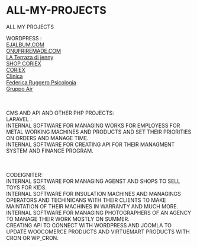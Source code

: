 # ALL-MY-PROJECTS
ALL MY PROJECTS


WORDPRESS : <br>
<a href="https://ejalbum.com/" target="_blank">EJALBUM.COM</a><br>
<a href="https://onufriremade.com/en/" target="_blank">ONUFRIREMADE.COM</a><br>
<a href="https://laterrazzadijenny.it/en/" target="_blank">LA Terraza di jenny</a><br>
<a href="https://shop.coriex.it/" target="_blank">SHOP CORIEX</a><br>
<a href="https://coriex.it/" target="_blank">CORIEX</a><br>
<a href="http://www.clinicaveterinariaarcella.it/" target="_blank">Clinica</a><br>
<a href="https://www.federicaruggeropsicologa.it/" target="_blank">Federica Ruggero Psicologia</a><br>
<a href="https://gruppoair.it/" target="_blank">Gruppo Air</a><br>
<br><br>

CMS AND API AND OTHER PHP PROJECTS:<br>
LARAVEL : <br>
INTERNAL SOFTWARE FOR MANAGING WORKS FOR EMPLOYESS FOR METAL WORKING MACHINES AND PRODUCTS AND SET THEIR PRIORITIES ON ORDERS AND MANAGE TIME.<br>
INTERNAL SOFTWARE FOR CREATING API FOR THEIR MANAGMENT SYSTEM AND FINANCE PROGRAM.<br>
<br><br>

CODEIGNITER: <br>
INTERNAL SOFTWARE FOR MANAGING AGENST AND SHOPS TO SELL TOYS FOR KIDS.<br>
INTERNAL SOFTWARE FOR INSULATION MACHINES AND MANAGINGS OPERATORS AND TECHINICANS WITH THEIR CLIENTS TO MAKE MAINTATION OF THEIR MACHINES IN WARRANTY AND MUCH MORE.<br>
INTERNAL SOFTWARE FOR MANAGING PHOTOGRAPHERS OF AN AGENCY TO MANAGE THEIR WORK MOSTLY ON SUMMER.<br>
CREATING API TO CONNECT WITH WORDPRESS AND JOOMLA TO UPDATE WOOCOMERCE PRODUCTS AND VIRTUEMART PRODUCTS WITH CRON OR WP_CRON.<br>
